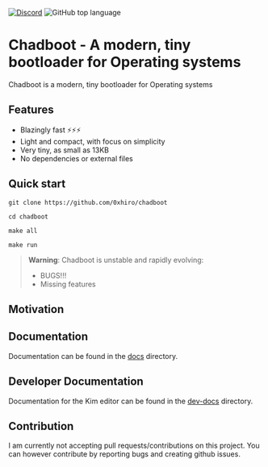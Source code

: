 [![Discord](https://img.shields.io/discord/1018936651612967043)](https://discord.gg/yMEKS2hk)
![GitHub top language](https://img.shields.io/github/languages/top/0xhiro/chad)

# Chadboot - A modern, tiny bootloader for Operating systems

Chadboot is a modern, tiny bootloader for Operating systems

## Features

* Blazingly fast ⚡⚡⚡
* Light and compact, with focus on simplicity
* Very tiny, as small as 13KB
* No dependencies or external files

## Quick start

```
git clone https://github.com/0xhiro/chadboot
```

```
cd chadboot
```

```
make all
```

```
make run
```

> **Warning**: Chadboot is unstable and rapidly evolving:
> * BUGS!!!
> * Missing features

## Motivation

## Documentation

Documentation can be found in the [docs](https://github.com/0xhiro/chadboot/tree/master/docs) directory.

## Developer Documentation

Documentation for the Kim editor can be found in the [dev-docs](https://github.com/0xhiro/chadboot/tree/master/dev-docs) directory.

## Contribution

I am currently not accepting pull requests/contributions on this project. You can however contribute by reporting bugs and creating github issues.